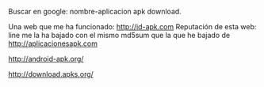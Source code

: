 Buscar en google: nombre-aplicacion apk download.

Una web que me ha funcionado: http://id-apk.com
Reputación de esta web: line me la ha bajado con el mismo md5sum que la que he bajado de http://aplicacionesapk.com

http://android-apk.org/

http://download.apks.org/
